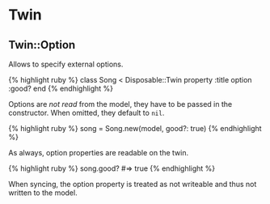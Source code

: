 # Twin

## Twin::Option

Allows to specify external options.

{% highlight ruby %}
class Song < Disposable::Twin
  property :title
  option :good?
end
{% endhighlight %}

Options are _not read_ from the model, they have to be passed in the constructor. When omitted, they default to `nil`.

{% highlight ruby %}
song = Song.new(model, good?: true)
{% endhighlight %}

As always, option properties are readable on the twin.

{% highlight ruby %}
song.good? #=> true
{% endhighlight %}

When syncing, the option property is treated as not writeable and thus not written to the model.